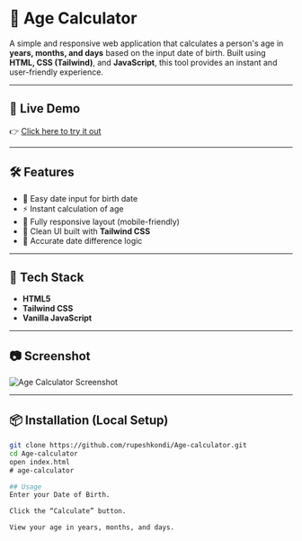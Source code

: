 # 🧮 Age Calculator

A simple and responsive web application that calculates a person's age in **years, months, and days** based on the input date of birth. Built using **HTML, CSS (Tailwind)**, and **JavaScript**, this tool provides an instant and user-friendly experience.

---

## 🚀 Live Demo

👉 [Click here to try it out](https://age-calculator-rupesh.netlify.app/)

---

## 🛠️ Features

- 📆 Easy date input for birth date
- ⚡ Instant calculation of age
- 📱 Fully responsive layout (mobile-friendly)
- 🎨 Clean UI built with **Tailwind CSS**
- 🧮 Accurate date difference logic

---

## 🧰 Tech Stack

- **HTML5**
- **Tailwind CSS**
- **Vanilla JavaScript**

---

## 📷 Screenshot

![Age Calculator Screenshot](screenshot.png) <!-- Add screenshot in repo -->

---

## 📦 Installation (Local Setup)

```bash
git clone https://github.com/rupeshkondi/Age-calculator.git
cd Age-calculator
open index.html
﻿# age-calculator

## Usage
Enter your Date of Birth.

Click the “Calculate” button.

View your age in years, months, and days.
